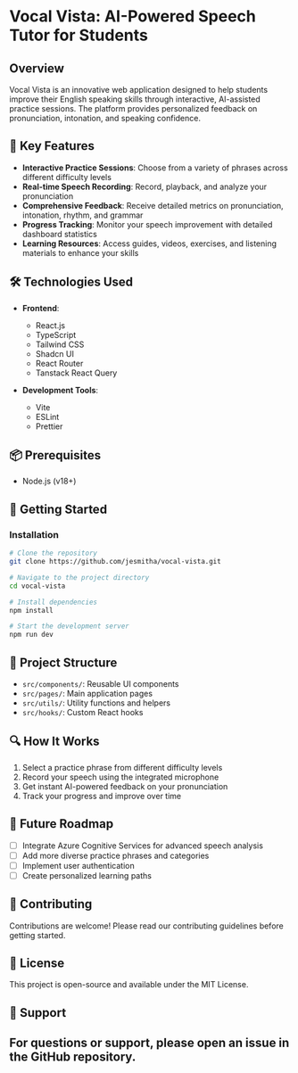 # Vocal Vista: AI-Powered Speech Tutor for Students

## Overview

Vocal Vista is an innovative web application designed to help students improve their English speaking skills through interactive, AI-assisted practice sessions. The platform provides personalized feedback on pronunciation, intonation, and speaking confidence.

## 🚀 Key Features

- **Interactive Practice Sessions**: Choose from a variety of phrases across different difficulty levels
- **Real-time Speech Recording**: Record, playback, and analyze your pronunciation
- **Comprehensive Feedback**: Receive detailed metrics on pronunciation, intonation, rhythm, and grammar
- **Progress Tracking**: Monitor your speech improvement with detailed dashboard statistics
- **Learning Resources**: Access guides, videos, exercises, and listening materials to enhance your skills

## 🛠 Technologies Used

- **Frontend**: 
  - React.js
  - TypeScript
  - Tailwind CSS
  - Shadcn UI
  - React Router
  - Tanstack React Query

- **Development Tools**:
  - Vite
  - ESLint
  - Prettier

## 📦 Prerequisites

- Node.js (v18+)

## 🏁 Getting Started

### Installation

```bash
# Clone the repository
git clone https://github.com/jesmitha/vocal-vista.git

# Navigate to the project directory
cd vocal-vista

# Install dependencies
npm install

# Start the development server
npm run dev
```

## 🌟 Project Structure

- `src/components/`: Reusable UI components
- `src/pages/`: Main application pages
- `src/utils/`: Utility functions and helpers
- `src/hooks/`: Custom React hooks

## 🔍 How It Works

1. Select a practice phrase from different difficulty levels
2. Record your speech using the integrated microphone
3. Get instant AI-powered feedback on your pronunciation
4. Track your progress and improve over time

## 🔮 Future Roadmap

- [ ] Integrate Azure Cognitive Services for advanced speech analysis
- [ ] Add more diverse practice phrases and categories
- [ ] Implement user authentication
- [ ] Create personalized learning paths

## 🤝 Contributing

Contributions are welcome! Please read our contributing guidelines before getting started.

## 📄 License

This project is open-source and available under the MIT License.

## 💬 Support

For questions or support, please open an issue in the GitHub repository.
---
